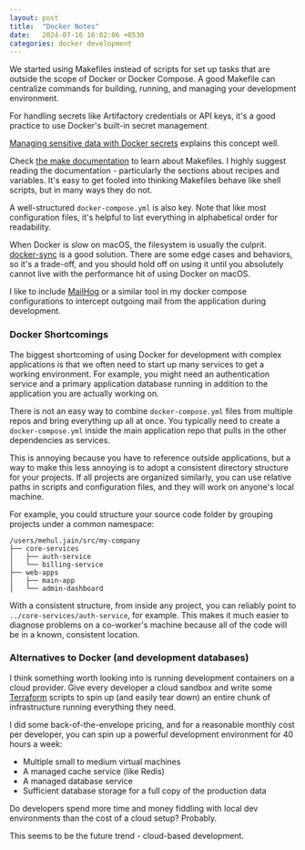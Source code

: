 ```yaml
---
layout: post
title:  "Docker Notes"
date:   2024-07-16 16:02:06 +0530
categories: docker development
---
```

We started using Makefiles instead of scripts for set up tasks that are outside
the scope of Docker or Docker Compose. A good Makefile can centralize commands for building,
running, and managing your development environment.

For handling secrets like Artifactory credentials or API keys, it's a good practice
to use Docker's built-in secret management.

[Managing sensitive data with Docker secrets](https://docs.docker.com/engine/swarm/secrets/)
explains this concept well.

Check [the make documentation](https://www.gnu.org/software/make/manual/html_node/index.html)
to learn about Makefiles. I highly suggest reading the documentation - particularly
the sections about recipes and variables. It's easy to get fooled into thinking
Makefiles behave like shell scripts, but in many ways they do not.

A well-structured `docker-compose.yml` is also key. Note that like most configuration
files, it's helpful to list everything in alphabetical order for readability.

When Docker is slow on macOS, the filesystem is usually the culprit.
[docker-sync](http://docker-sync.io/) is a good solution. There are some edge
cases and behaviors, so it's a trade-off, and you should hold off on using it
until you absolutely cannot live with the performance hit of using Docker on macOS.

I like to include [MailHog](https://github.com/mailhog/MailHog) or a similar tool in my docker compose
configurations to intercept outgoing mail from the application during
development.

### Docker Shortcomings

The biggest shortcoming of using Docker for development with complex applications is that
we often need to start up many services to get a working environment. For example,
you might need an authentication service and a primary application database running
in addition to the application you are actually working on.

There is not an easy way to combine `docker-compose.yml` files from multiple
repos and bring everything up all at once. You typically need to create a `docker-compose.yml`
inside the main application repo that pulls in the other dependencies as services.

This is annoying because you have to reference outside applications, but a way
to make this less annoying is to adopt a consistent directory structure for your projects.
If all projects are organized similarly, you can use relative paths in scripts and
configuration files, and they will work on anyone's local machine.

For example, you could structure your source code folder by grouping projects under a common namespace:

```
/users/mehul.jain/src/my-company
├── core-services
│   ├── auth-service
│   └── billing-service
├── web-apps
│   ├── main-app
│   └── admin-dashboard
```

With a consistent structure, from inside any project, you can reliably point to
`../core-services/auth-service`, for example. This makes it much easier to diagnose problems
on a co-worker's machine because all of the code will be in a known, consistent location.

### Alternatives to Docker (and development databases)

I think something worth looking into is running development containers on a cloud provider.
Give every developer a cloud sandbox and write some [Terraform](https://www.terraform.io/)
scripts to spin up (and easily tear down) an entire chunk of infrastructure
running everything they need.

I did some back-of-the-envelope pricing, and for a reasonable monthly cost per developer,
you can spin up a powerful development environment for 40 hours a week:

- Multiple small to medium virtual machines
- A managed cache service (like Redis)
- A managed database service
- Sufficient database storage for a full copy of the production data

Do developers spend more time and money fiddling with local dev environments than the cost of a cloud setup? Probably.

This seems to be the future trend - cloud-based development. 